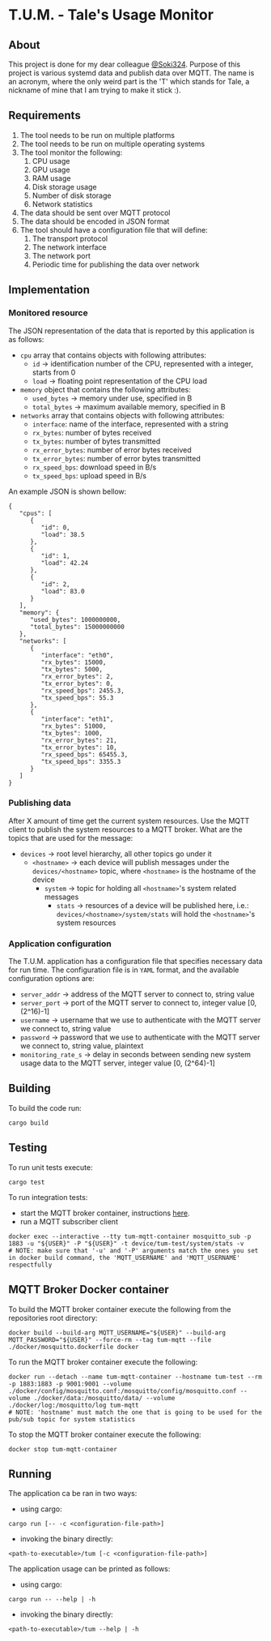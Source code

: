 # T.U.M. - Tale's Usage Monitor

## About
This project is done for my dear colleague [@Soki324](https://github.com/Soki324). Purpose of this project is various systemd data and publish data over MQTT.
The name is an acronym, where the only weird part is the 'T' which stands for Tale, a nickname of mine that I am trying to make it stick :).

## Requirements
1. The tool needs to be run on multiple platforms
2. The tool needs to be run on multiple operating systems
3. The tool monitor the following:
   1. CPU usage
   2. GPU usage
   3. RAM usage
   4. Disk storage usage
   5. Number of disk storage
   6. Network statistics
4. The data should be sent over MQTT protocol
5. The data should be encoded in JSON format
7. The tool should have a configuration file that will define:
   1. The transport protocol
   2. The network interface
   3. The network port
   4. Periodic time for publishing the data over network

## Implementation
### Monitored resource
The JSON representation of the data that is reported by this application is as follows:
* `cpu` array that contains objects with following attributes:
  * `id` -> identification number of the CPU, represented with a integer, starts from 0
  * `load` -> floating point representation of the CPU load
* `memory` object that contains the following attributes:
  * `used_bytes` -> memory under use, specified in B
  * `total_bytes` -> maximum available memory, specified in B
* `networks` array that contains objects with following attributes:
  * `interface`: name of the interface, represented with a string
  * `rx_bytes`: number of bytes received
  * `tx_bytes`: number of bytes transmitted
  * `rx_error_bytes`: number of error bytes received
  * `tx_error_bytes`: number of error bytes transmitted
  * `rx_speed_bps`: download speed in B/s
  * `tx_speed_bps`: upload speed in B/s

An example JSON is shown bellow:
```
{
   "cpus": [
      {
         "id": 0,
         "load": 38.5
      },
      {
         "id": 1,
         "load": 42.24
      },
      {
         "id": 2,
         "load": 83.0
      }
   ],
   "memory": {
      "used_bytes": 1000000000,
      "total_bytes": 15000000000
   },
   "networks": [
      {
         "interface": "eth0",
         "rx_bytes": 15000,
         "tx_bytes": 5000,
         "rx_error_bytes": 2,
         "tx_error_bytes": 0,
         "rx_speed_bps": 2455.3,
         "tx_speed_bps": 55.3
      },
      {
         "interface": "eth1",
         "rx_bytes": 51000,
         "tx_bytes": 1000,
         "rx_error_bytes": 21,
         "tx_error_bytes": 10,
         "rx_speed_bps": 65455.3,
         "tx_speed_bps": 3355.3
      }
   ]
}
```

### Publishing data
After X amount of time get the current system resources. Use the MQTT client to publish the system resources to a MQTT broker.
What are the topics that are used for the message:
* `devices` -> root level hierarchy, all other topics go under it
  * `<hostname>` -> each device will publish messages under the `devices/<hostname>` topic, where `<hostname>` is the hostname of the device
    * `system` -> topic for holding all `<hostname>`'s system related messages
      * `stats` -> resources of a device will be published here, i.e.: `devices/<hostname>/system/stats` will hold the `<hostname>`'s system resources

### Application configuration
The T.U.M. application has a configuration file that specifies necessary data for run time. The configuration file is in `YAML` format, and the available configuration options are:
* `server_addr` -> address of the MQTT server to connect to, string value
* `server_port` -> port of the MQTT server to connect to, integer value [0, (2^16)-1]
* `username` -> username that we use to authenticate with the MQTT server we connect to, string value
* `password` -> password that we use to authenticate with the MQTT server we connect to, string value, plaintext
* `monitoring_rate_s` -> delay in seconds between sending new system usage data to the MQTT server, integer value [0, (2^64)-1]

## Building
To build the code run:
```
cargo build
```

## Testing
To run unit tests execute:
```
cargo test
```

To run integration tests:
* start the MQTT broker container, instructions [here](#mqtt-broker-docker-container).
* run a MQTT subscriber client
```
docker exec --interactive --tty tum-mqtt-container mosquitto_sub -p 1883 -u "${USER}" -P "${USER}" -t device/tum-test/system/stats -v
# NOTE: make sure that '-u' and '-P' arguments match the ones you set in docker build command, the 'MQTT_USERNAME' and 'MQTT_USERNAME' respectfully
```

## MQTT Broker Docker container
To build the MQTT broker container execute the following from the repositories root directory:
```
docker build --build-arg MQTT_USERNAME="${USER}" --build-arg MQTT_PASSWORD="${USER}" --force-rm --tag tum-mqtt --file ./docker/mosquitto.dockerfile docker
```

To run the MQTT broker container execute the following:
```
docker run --detach --name tum-mqtt-container --hostname tum-test --rm -p 1883:1883 -p 9001:9001 --volume ./docker/config/mosquitto.conf:/mosquitto/config/mosquitto.conf --volume ./docker/data:/mosquitto/data/ --volume ./docker/log:/mosquitto/log tum-mqtt
# NOTE: 'hostname' must match the one that is going to be used for the pub/sub topic for system statistics
```

To stop the MQTT broker container execute the following:
```
docker stop tum-mqtt-container
```

## Running
The application ca be ran in two ways:
* using cargo:
```
cargo run [-- -c <configuration-file-path>]
```
* invoking the binary directly:
```
<path-to-executable>/tum [-c <configuration-file-path>]
```

The application usage can be printed as follows:
* using cargo:
```
cargo run -- --help | -h
```
* invoking the binary directly:
```
<path-to-executable>/tum --help | -h
```